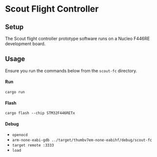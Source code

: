 # Scout Flight Controller

## Setup

The Scout flight controller prototype software runs on a Nucleo F446RE development board.

## Usage

Ensure you run the commands below from the `scout-fc` directory.

#### Run

`cargo run`

#### Flash

`cargo flash --chip STM32F446RETx`

#### Debug

* `openocd`
* `arm-none-eabi-gdb ../target/thumbv7em-none-eabihf/debug/scout-fc`
* `target remote :3333`
* `load`